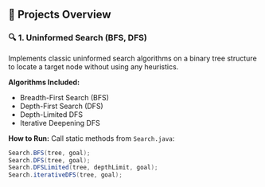 ## 📁 Projects Overview

### 🔍 1. Uninformed Search (BFS, DFS)

Implements classic uninformed search algorithms on a binary tree structure to locate a target node without using any heuristics.

**Algorithms Included:**
- Breadth-First Search (BFS)
- Depth-First Search (DFS)
- Depth-Limited DFS
- Iterative Deepening DFS

**How to Run:**
Call static methods from `Search.java`:
```java
Search.BFS(tree, goal);
Search.DFS(tree, goal);
Search.DFSLimited(tree, depthLimit, goal);
Search.iterativeDFS(tree, goal);
